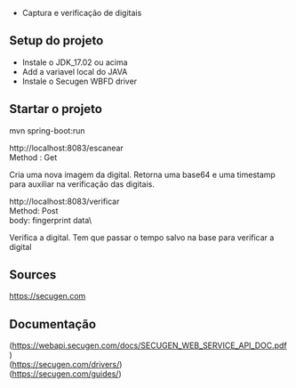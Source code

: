 - Captura e verificação de digitais

## Setup do projeto

- Instale o JDK_17.02 ou acima
- Add a variavel local do JAVA
- Instale o Secugen WBFD driver

## Startar o projeto

mvn spring-boot:run

http://localhost:8083/escanear \
Method : Get

Cria uma nova imagem da digital. Retorna uma base64 e uma timestamp para auxiliar na verificação das digitais.

http://localhost:8083/verificar \
Method: Post\
body: fingerprint data\

Verifica a digital. Tem que passar o tempo salvo na base para verificar a digital

## Sources

https://secugen.com

## Documentação
(https://webapi.secugen.com/docs/SECUGEN_WEB_SERVICE_API_DOC.pdf)\
(https://secugen.com/drivers/)\
(https://secugen.com/guides/)

